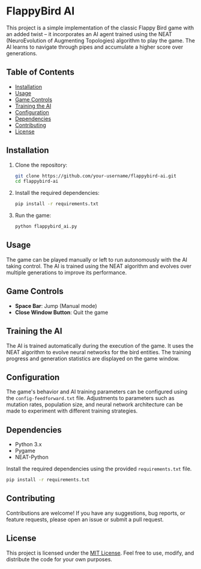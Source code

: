 # FlappyBird AI

This project is a simple implementation of the classic Flappy Bird game with an added twist – it incorporates an AI agent trained using the NEAT (NeuroEvolution of Augmenting Topologies) algorithm to play the game. The AI learns to navigate through pipes and accumulate a higher score over generations.

## Table of Contents

- [Installation](#installation)
- [Usage](#usage)
- [Game Controls](#game-controls)
- [Training the AI](#training-the-ai)
- [Configuration](#configuration)
- [Dependencies](#dependencies)
- [Contributing](#contributing)
- [License](#license)

## Installation

1. Clone the repository:

    ```bash
    git clone https://github.com/your-username/flappybird-ai.git
    cd flappybird-ai
    ```

2. Install the required dependencies:

    ```bash
    pip install -r requirements.txt
    ```

3. Run the game:

    ```bash
    python flappybird_ai.py
    ```

## Usage

The game can be played manually or left to run autonomously with the AI taking control. The AI is trained using the NEAT algorithm and evolves over multiple generations to improve its performance.

## Game Controls

- **Space Bar**: Jump (Manual mode)
- **Close Window Button**: Quit the game

## Training the AI

The AI is trained automatically during the execution of the game. It uses the NEAT algorithm to evolve neural networks for the bird entities. The training progress and generation statistics are displayed on the game window.

## Configuration

The game's behavior and AI training parameters can be configured using the `config-feedforward.txt` file. Adjustments to parameters such as mutation rates, population size, and neural network architecture can be made to experiment with different training strategies.

## Dependencies

- Python 3.x
- Pygame
- NEAT-Python

Install the required dependencies using the provided `requirements.txt` file.

```bash
pip install -r requirements.txt
```

## Contributing

Contributions are welcome! If you have any suggestions, bug reports, or feature requests, please open an issue or submit a pull request.

## License

This project is licensed under the [MIT License](LICENSE). Feel free to use, modify, and distribute the code for your own purposes.